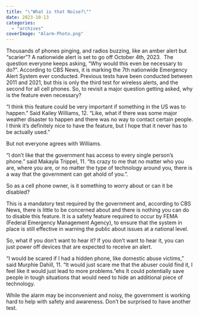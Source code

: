 ```yaml
---
title: "\"What is that Noise?\""
date: 2023-10-13
categories: 
  - "archives"
coverImage: "Alarm-Photo.png"
---
```


Thousands of phones pinging, and radios buzzing, like an amber alert but “scarier”? A nationwide alert is set to go off October 4th, 2023.  The question everyone keeps asking, “Why would this even be necessary to do?”. According to CBS News, it is marking the 7th nationwide Emergency Alert System ever conducted. Previous tests have been conducted between 2011 and 2021, but this is only the third test for wireless alerts, and the second for all cell phones. So, to revisit a major question getting asked, why is the feature even necessary?

“I think this feature could be very important if something in the US was to happen.” Said Kailey Williams, 12. “Like, what if there was some major weather disaster to happen and there was no way to contact certain people. I think it’s definitely nice to have the feature, but I hope that it never has to be actually used.”

But not everyone agrees with Williams.

“I don’t like that the government has access to every single person’s phone.” said Makayla Trippel, 11. “Its crazy to me that no matter who you are, where you are, or no matter the type of technology around you, there is a way that the government can get ahold of you.”.

So as a cell phone owner, is it something to worry about or can it be disabled?

This is a mandatory test required by the government and, according to CBS News, there is little to be concerned about and there is nothing you can do to disable this feature. It is a safety feature required to occur by FEMA (Federal Emergency Management Agency), to ensure that the system in place is still effective in warning the public about issues at a national level.

So, what if you don’t want to hear it? If you don’t want to hear it, you can just power off devices that are expected to receive an alert.

“I would be scared if I had a hidden phone, like domestic abuse victims,” said Murphie Dahill, 11. “It would just scare me that the abuser could find it, I feel like it would just lead to more problems.”ehs It could potentially save people in tough situations that would need to hide an additional piece of technology.

While the alarm may be inconvenient and noisy, the government is working hard to help with safety and awareness. Don’t be surprised to have another test.
